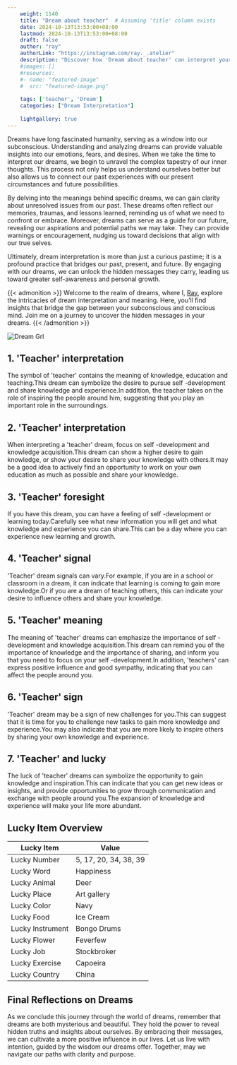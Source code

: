```yaml
---
    weight: 1140
    title: "Dream about teacher"  # Assuming 'title' column exists
    date: 2024-10-13T13:53:00+08:00
    lastmod: 2024-10-13T13:53:00+08:00
    draft: false
    author: "ray"
    authorLink: "https://instagram.com/ray._.atelier"
    description: "Discover how 'Dream about teacher' can interpret your future and uncover its significant meanings in your life."
    #images: []
    #resources:
    #- name: "featured-image"
    #  src: "featured-image.png"
    
    tags: ['teacher', 'Dream']
    categories: ["Dream Interpretation"]
    
    lightgallery: true
---
```

    
Dreams have long fascinated humanity, serving as a window into our subconscious. Understanding and analyzing dreams can provide valuable insights into our emotions, fears, and desires. When we take the time to interpret our dreams, we begin to unravel the complex tapestry of our inner thoughts. This process not only helps us understand ourselves better but also allows us to connect our past experiences with our present circumstances and future possibilities.

By delving into the meanings behind specific dreams, we can gain clarity about unresolved issues from our past. These dreams often reflect our memories, traumas, and lessons learned, reminding us of what we need to confront or embrace. Moreover, dreams can serve as a guide for our future, revealing our aspirations and potential paths we may take. They can provide warnings or encouragement, nudging us toward decisions that align with our true selves.

Ultimately, dream interpretation is more than just a curious pastime; it is a profound practice that bridges our past, present, and future. By engaging with our dreams, we can unlock the hidden messages they carry, leading us toward greater self-awareness and personal growth.

{{< admonition >}}
Welcome to the realm of dreams, where I, [Ray](https://instagram.com/ray._.atelier), explore the intricacies of dream interpretation and meaning. Here, you’ll find insights that bridge the gap between your subconscious and conscious mind. Join me on a journey to uncover the hidden messages in your dreams.
{{< /admonition >}}

![Dream Grl](https://cdn.pixabay.com/photo/2017/11/02/03/35/gothic-2910057_1280.jpg "Dream Grl")

## 1. 'Teacher' interpretation
The symbol of 'teacher' contains the meaning of knowledge, education and teaching.This dream can symbolize the desire to pursue self -development and share knowledge and experience.In addition, the teacher takes on the role of inspiring the people around him, suggesting that you play an important role in the surroundings.

## 2. 'Teacher' interpretation
When interpreting a 'teacher' dream, focus on self -development and knowledge acquisition.This dream can show a higher desire to gain knowledge, or show your desire to share your knowledge with others.It may be a good idea to actively find an opportunity to work on your own education as much as possible and share your knowledge.

## 3. 'Teacher' foresight
If you have this dream, you can have a feeling of self -development or learning today.Carefully see what new information you will get and what knowledge and experience you can share.This can be a day where you can experience new learning and growth.

## 4. 'Teacher' signal
'Teacher' dream signals can vary.For example, if you are in a school or classroom in a dream, it can indicate that learning is coming to gain more knowledge.Or if you are a dream of teaching others, this can indicate your desire to influence others and share your knowledge.

## 5. 'Teacher' meaning
The meaning of 'teacher' dreams can emphasize the importance of self -development and knowledge acquisition.This dream can remind you of the importance of knowledge and the importance of sharing, and inform you that you need to focus on your self -development.In addition, 'teachers' can express positive influence and good sympathy, indicating that you can affect the people around you.

## 6. 'Teacher' sign
'Teacher' dream may be a sign of new challenges for you.This can suggest that it is time for you to challenge new tasks to gain more knowledge and experience.You may also indicate that you are more likely to inspire others by sharing your own knowledge and experience.

## 7. 'Teacher' and lucky
The luck of 'teacher' dreams can symbolize the opportunity to gain knowledge and inspiration.This can indicate that you can get new ideas or insights, and provide opportunities to grow through communication and exchange with people around you.The expansion of knowledge and experience will make your life more abundant.

## Lucky Item Overview
| Lucky Item          | Value              |
|---------------|--------------------|
| Lucky Number        | 5, 17, 20, 34, 38, 39  |
| Lucky Word          | Happiness |
| Lucky Animal        | Deer |
| Lucky Place         | Art gallery     |
| Lucky Color         | Navy     |
| Lucky Food          | Ice Cream      |
| Lucky Instrument    | Bongo Drums |
| Lucky Flower        | Feverfew    |
| Lucky Job           | Stockbroker       |
| Lucky Exercise      | Capoeira  |
| Lucky Country       | China    |


##  Final Reflections on Dreams

As we conclude this journey through the world of dreams, remember that dreams are both mysterious and beautiful. They hold the power to reveal hidden truths and insights about ourselves. By embracing their messages, we can cultivate a more positive influence in our lives. Let us live with intention, guided by the wisdom our dreams offer. Together, may we navigate our paths with clarity and purpose.
